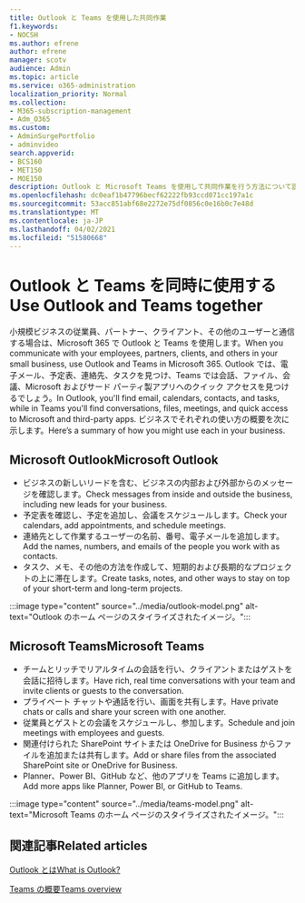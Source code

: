 ```yaml
---
title: Outlook と Teams を使用した共同作業
f1.keywords:
- NOCSH
ms.author: efrene
author: efrene
manager: scotv
audience: Admin
ms.topic: article
ms.service: o365-administration
localization_priority: Normal
ms.collection:
- M365-subscription-management
- Adm_O365
ms.custom:
- AdminSurgePortfolio
- adminvideo
search.appverid:
- BCS160
- MET150
- MOE150
description: Outlook と Microsoft Teams を使用して共同作業を行う方法について説明します。
ms.openlocfilehash: dc0eaf1b47796becf62222fb93ccd071cc197a1c
ms.sourcegitcommit: 53acc851abf68e2272e75df0856c0e16b0c7e48d
ms.translationtype: MT
ms.contentlocale: ja-JP
ms.lasthandoff: 04/02/2021
ms.locfileid: "51580668"
---
```

# <a name="use-outlook-and-teams-together"></a><span data-ttu-id="49d2b-103">Outlook と Teams を同時に使用する</span><span class="sxs-lookup"><span data-stu-id="49d2b-103">Use Outlook and Teams together</span></span>

<span data-ttu-id="49d2b-104">小規模ビジネスの従業員、パートナー、クライアント、その他のユーザーと通信する場合は、Microsoft 365 で Outlook と Teams を使用します。</span><span class="sxs-lookup"><span data-stu-id="49d2b-104">When you communicate with your employees, partners, clients, and others in your small business, use Outlook and Teams in Microsoft 365.</span></span> <span data-ttu-id="49d2b-105">Outlook では、電子メール、予定表、連絡先、タスクを見つけ、Teams では会話、ファイル、会議、Microsoft およびサード パーティ製アプリへのクイック アクセスを見つけるでしょう。</span><span class="sxs-lookup"><span data-stu-id="49d2b-105">In Outlook, you'll find email, calendars, contacts, and tasks, while in Teams you'll find conversations, files, meetings, and quick access to Microsoft and third-party apps.</span></span> <span data-ttu-id="49d2b-106">ビジネスでそれぞれの使い方の概要を次に示します。</span><span class="sxs-lookup"><span data-stu-id="49d2b-106">Here’s a summary of how you might use each in your business.</span></span>

## <a name="microsoft-outlook"></a><span data-ttu-id="49d2b-107">Microsoft Outlook</span><span class="sxs-lookup"><span data-stu-id="49d2b-107">Microsoft Outlook</span></span>

- <span data-ttu-id="49d2b-108">ビジネスの新しいリードを含む、ビジネスの内部および外部からのメッセージを確認します。</span><span class="sxs-lookup"><span data-stu-id="49d2b-108">Check messages from inside and outside the business, including new leads for your business.</span></span>
- <span data-ttu-id="49d2b-109">予定表を確認し、予定を追加し、会議をスケジュールします。</span><span class="sxs-lookup"><span data-stu-id="49d2b-109">Check your calendars, add appointments, and schedule meetings.</span></span>
- <span data-ttu-id="49d2b-110">連絡先として作業するユーザーの名前、番号、電子メールを追加します。</span><span class="sxs-lookup"><span data-stu-id="49d2b-110">Add the names, numbers, and emails of the people you work with as contacts.</span></span>
- <span data-ttu-id="49d2b-111">タスク、メモ、その他の方法を作成して、短期的および長期的なプロジェクトの上に滞在します。</span><span class="sxs-lookup"><span data-stu-id="49d2b-111">Create tasks, notes, and other ways to stay on top of your short-term and long-term projects.</span></span>

:::image type="content" source="../media/outlook-model.png" alt-text="Outlook のホーム ページのスタイライズされたイメージ。":::

## <a name="microsoft-teams"></a><span data-ttu-id="49d2b-113">Microsoft Teams</span><span class="sxs-lookup"><span data-stu-id="49d2b-113">Microsoft Teams</span></span>

- <span data-ttu-id="49d2b-114">チームとリッチでリアルタイムの会話を行い、クライアントまたはゲストを会話に招待します。</span><span class="sxs-lookup"><span data-stu-id="49d2b-114">Have rich, real time conversations with your team and invite clients or guests to the conversation.</span></span>
- <span data-ttu-id="49d2b-115">プライベート チャットや通話を行い、画面を共有します。</span><span class="sxs-lookup"><span data-stu-id="49d2b-115">Have private chats or calls and share your screen with one another.</span></span>
- <span data-ttu-id="49d2b-116">従業員とゲストとの会議をスケジュールし、参加します。</span><span class="sxs-lookup"><span data-stu-id="49d2b-116">Schedule and join meetings with employees and guests.</span></span>
- <span data-ttu-id="49d2b-117">関連付けられた SharePoint サイトまたは OneDrive for Business からファイルを追加または共有します。</span><span class="sxs-lookup"><span data-stu-id="49d2b-117">Add or share files from the associated SharePoint site or OneDrive for Business.</span></span>
- <span data-ttu-id="49d2b-118">Planner、Power BI、GitHub など、他のアプリを Teams に追加します。</span><span class="sxs-lookup"><span data-stu-id="49d2b-118">Add more apps like Planner, Power BI, or GitHub to Teams.</span></span>

:::image type="content" source="../media/teams-model.png" alt-text="Microsoft Teams のホーム ページのスタイライズされたイメージ。"::: 

## <a name="related-articles"></a><span data-ttu-id="49d2b-120">関連記事</span><span class="sxs-lookup"><span data-stu-id="49d2b-120">Related articles</span></span>

[<span data-ttu-id="49d2b-121">Outlook とは</span><span class="sxs-lookup"><span data-stu-id="49d2b-121">What is Outlook?</span></span>](https://support.microsoft.com/office10f1fa35-f33a-4cb7-838c-a7f3e6228b20)

[<span data-ttu-id="49d2b-122">Teams の概要</span><span class="sxs-lookup"><span data-stu-id="49d2b-122">Teams overview</span></span>](/MicrosoftTeams/Teams-overview)